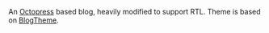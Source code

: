 An [Octopress](octopress.org) based blog, heavily modified to support
RTL. Theme is based on [BlogTheme](https://github.com/rastersize/BlogTheme).
